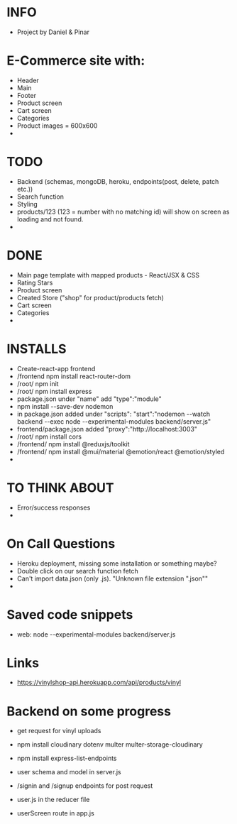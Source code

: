 # INFO

- Project by Daniel & Pinar

# E-Commerce site with:

- Header
- Main
- Footer
- Product screen
- Cart screen
- Categories
- Product images = 600x600
-

# TODO

- Backend (schemas, mongoDB, heroku, endpoints(post, delete, patch etc.))
- Search function
- Styling
- products/123 (123 = number with no matching id) will show on screen as loading and not found.
-

# DONE

- Main page template with mapped products - React/JSX & CSS
- Rating Stars
- Product screen
- Created Store ("shop" for product/products fetch)
- Cart screen
- Categories
-

# INSTALLS

- Create-react-app frontend
- /frontend npm install react-router-dom
- /root/ npm init
- /root/ npm install express
- package.json under "name" add "type":"module"
- npm install --save-dev nodemon
- in package.json added under "scripts": "start":"nodemon --watch backend --exec node --experimental-modules backend/server.js"
- frontend/package.json added "proxy":"http://localhost:3003"
- /root/ npm install cors
- /frontend/ npm install @reduxjs/toolkit
- /frontend/ npm install @mui/material @emotion/react @emotion/styled
-

# TO THINK ABOUT

- Error/success responses
-

# On Call Questions

- Heroku deployment, missing some installation or something maybe?
- Double click on our search function fetch
- Can't import data.json (only .js). "Unknown file extension ".json""
-

# Saved code snippets

- web: node --experimental-modules backend/server.js

# Links

- https://vinylshop-api.herokuapp.com/api/products/vinyl

# Backend on some progress

- get request for vinyl uploads

- npm install cloudinary dotenv multer multer-storage-cloudinary
- npm install express-list-endpoints

- user schema and model in server.js
- /signin and /signup endpoints for post request
- user.js in the reducer file
- userScreen route in app.js
